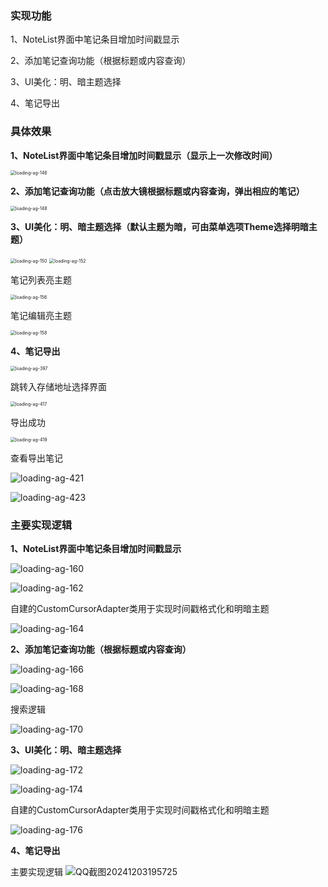 ### 实现功能

1、NoteList界面中笔记条目增加时间戳显示

2、添加笔记查询功能（根据标题或内容查询）

3、UI美化：明、暗主题选择

4、笔记导出



### **具体效果**

**1、NoteList界面中笔记条目增加时间戳显示（显示上一次修改时间）**

<img title="" src="结果图片/7c01404dca44508d02e2ee1cf3eb77ce.png" alt="loading-ag-146" style="zoom:50%;">

**2、添加笔记查询功能（点击放大镜根据标题或内容查询，弹出相应的笔记）**

<img title="" src="结果图片/c2753e108191318389eccbacc5b71d22.png" alt="loading-ag-148" style="zoom:50%;">

**3、UI美化：明、暗主题选择（默认主题为暗，可由菜单选项Theme选择明暗主题）**

<img title="" src="结果图片/d085bd946f0fd79d4c00caedb70ec099.png" alt="loading-ag-150" style="zoom:50%;">

<img title="" src="结果图片/4c7b515ae142a6dabd1c4a30a67e538e.png" alt="loading-ag-152" style="zoom:50%;">

笔记列表亮主题

<img title="" src="结果图片/e24c6d823a324e892d02dbb784df2bc0.png" alt="loading-ag-156" style="zoom:50%;">

笔记编辑亮主题

<img title="" src="结果图片/d29163e6eba7effcf340b800cc560135.png" alt="loading-ag-158" style="zoom:50%;">

**4、笔记导出**

<img title="" src="结果图片/Screenshot_20241203_193838.png" alt="loading-ag-397" style="zoom:50%;">

跳转入存储地址选择界面

<img title="" src="结果图片/Screenshot_20241203_194441.png" alt="loading-ag-417" style="zoom:50%;">

导出成功

<img title="" src="结果图片/Screenshot_20241203_193913.png" alt="loading-ag-419" style="zoom:50%;">

查看导出笔记

![loading-ag-421](结果图片/QQ截图20241203194053.png)

![loading-ag-423](结果图片/QQ截图20241203194013.png)

### **主要实现逻辑**

**1、NoteList界面中笔记条目增加时间戳显示**

![loading-ag-160](重要代码截图/f673bc98-137a-48d7-b5e1-9ff03e67a0a5.png)

![loading-ag-162](重要代码截图/213496ce-0cee-4fd2-93dd-ad3d5118026a.png)

自建的CustomCursorAdapter类用于实现时间戳格式化和明暗主题

![loading-ag-164](重要代码截图/63ca1cd2-7f58-4b63-9c1a-76c2e4e9631e.png)

**2、添加笔记查询功能（根据标题或内容查询）**

![loading-ag-166](重要代码截图/1c1515d7-6ce2-4978-9c99-535992d1f940.png)

![loading-ag-168](重要代码截图/ac775627-73a3-45fe-b346-0bae4989a7e0.png)

搜索逻辑

![loading-ag-170](重要代码截图/505fc669-6d98-49fb-836a-1fc9502ebd3a.png)

**3、UI美化：明、暗主题选择**

![loading-ag-172](重要代码截图/bd91bab0-a794-4167-a81e-a8909ef564ca.png)

![loading-ag-174](重要代码截图/c8e70c33-ffed-4fc9-9983-ebfecb26a441.png)

自建的CustomCursorAdapter类用于实现时间戳格式化和明暗主题

![loading-ag-176](重要代码截图/2fa16a7c-62ec-4823-9972-ce02e9c24e5a.png)

**4、笔记导出**

主要实现逻辑
![QQ截图20241203195725](D:\Code\NotePad_new-master\NotePad_new-master\重要代码截图\QQ截图20241203195725.png)
